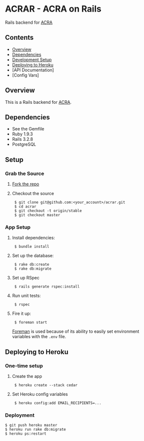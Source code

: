 # ACRAR - ACRA on Rails

Rails backend for [ACRA](https://code.google.com/p/acra/)

## Contents

* [Overview](#overview)
* [Dependencies](#dependencies)
* [Development Setup](#setup)
* [Deploying to Heroku](#deployment)
* [API Documentation]
* [Config Vars]

<a name="overview"></a>
## Overview

This is a Rails backend for [ACRA](https://code.google.com/p/acra).

<a name="dependencies"></a>
## Dependencies

* See the Gemfile
* Ruby 1.9.3
* Rails 3.2.8
* PostgreSQL

<a name="setup"></a>
## Setup

### Grab the Source

1. [Fork the repo](https://github.com/livefront/acrar/fork_select)

2. Checkout the source

        $ git clone git@github.com:<your_account>/acrar.git
        $ cd acrar
        $ git checkout -t origin/stable
        $ git checkout master

### App Setup

1. Install dependencies:

        $ bundle install

2. Set up the database:

        $ rake db:create
        $ rake db:migrate

3. Set up RSpec

        $ rails generate rspec:install  

4. Run unit tests:

        $ rspec

4. Fire it up:

        $ foreman start

    [Foreman](https://github.com/ddollar/foreman) is used because of its ability to easily set environment variables with the `.env` file. 

<a name="deployment"></a>
## Deploying to Heroku

### One-time setup

1. Create the app

        $ heroku create --stack cedar

2. Set Heroku config variables

        $ heroku config:add EMAIL_RECIPIENTS=...

### Deployment

    $ git push heroku master
    $ heroku run rake db:migrate
    $ heroku ps:restart
